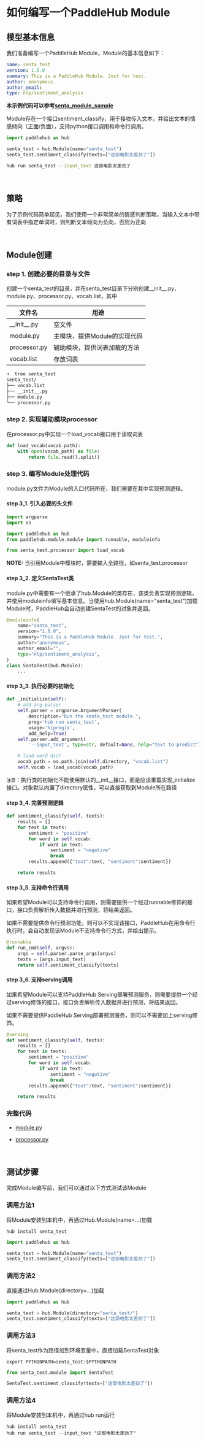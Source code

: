 # 如何编写一个PaddleHub Module

## 模型基本信息

我们准备编写一个PaddleHub Module，Module的基本信息如下：
```yaml
name: senta_test
version: 1.0.0
summary: This is a PaddleHub Module. Just for test.
author: anonymous
author_email:
type: nlp/sentiment_analysis
```

**本示例代码可以参考[senta_module_sample](../../demo/senta_module_sample/senta_test)**

Module存在一个接口sentiment_classify，用于接收传入文本，并给出文本的情感倾向（正面/负面），支持python接口调用和命令行调用。
```python
import paddlehub as hub

senta_test = hub.Module(name="senta_test")
senta_test.sentiment_classify(texts=["这部电影太差劲了"])
```
```cmd
hub run senta_test --input_text 这部电影太差劲了
```

<br/>

## 策略

为了示例代码简单起见，我们使用一个非常简单的情感判断策略，当输入文本中带有词表中指定单词时，则判断文本倾向为负向，否则为正向

<br/>

## Module创建

### step 1. 创建必要的目录与文件

创建一个senta_test的目录，并在senta_test目录下分别创建__init__.py、module.py、processor.py、vocab.list，其中

|文件名|用途|
|-|-|
|\_\_init\_\_.py|空文件|
|module.py|主模块，提供Module的实现代码|
|processor.py|辅助模块，提供词表加载的方法|
|vocab.list|存放词表|

```cmd
➜  tree senta_test
senta_test/
├── vocab.list
├── __init__.py
├── module.py
└── processor.py
```
### step 2. 实现辅助模块processor

在processor.py中实现一个load_vocab接口用于读取词表
```python
def load_vocab(vocab_path):
    with open(vocab_path) as file:
        return file.read().split()
```

### step 3. 编写Module处理代码

module.py文件为Module的入口代码所在，我们需要在其中实现预测逻辑。

#### step 3_1. 引入必要的头文件
```python
import argparse
import os

import paddlehub as hub
from paddlehub.module.module import runnable, moduleinfo

from senta_test.processor import load_vocab
```
**NOTE:** 当引用Module中模块时，需要输入全路径，如senta_test.processor

#### step 3_2. 定义SentaTest类
module.py中需要有一个继承了hub.Module的类存在，该类负责实现预测逻辑，并使用moduleinfo填写基本信息。当使用hub.Module(name="senta_test")加载Module时，PaddleHub会自动创建SentaTest的对象并返回。
```python
@moduleinfo(
    name="senta_test",
    version="1.0.0",
    summary="This is a PaddleHub Module. Just for test.",
    author="anonymous",
    author_email="",
    type="nlp/sentiment_analysis",
)
class SentaTest(hub.Module):
    ...
```
#### step 3_3. 执行必要的初始化
```python
def _initialize(self):
    # add arg parser
    self.parser = argparse.ArgumentParser(
        description="Run the senta_test module.",
        prog='hub run senta_test',
        usage='%(prog)s',
        add_help=True)
    self.parser.add_argument(
        '--input_text', type=str, default=None, help="text to predict")

    # load word dict
    vocab_path = os.path.join(self.directory, "vocab.list")
    self.vocab = load_vocab(vocab_path)
```
`注意`：执行类的初始化不能使用默认的__init__接口，而是应该重载实现_initialize接口。对象默认内置了directory属性，可以直接获取到Module所在路径
#### step 3_4. 完善预测逻辑
```python
def sentiment_classify(self, texts):
    results = []
    for text in texts:
        sentiment = "positive"
        for word in self.vocab:
            if word in text:
                sentiment = "negative"
                break
        results.append({"text":text, "sentiment":sentiment})

    return results
```
#### step 3_5. 支持命令行调用
如果希望Module可以支持命令行调用，则需要提供一个经过runnable修饰的接口，接口负责解析传入数据并进行预测，将结果返回。

如果不需要提供命令行预测功能，则可以不实现该接口，PaddleHub在用命令行执行时，会自动发现该Module不支持命令行方式，并给出提示。
```python
@runnable
def run_cmd(self, argvs):
    args = self.parser.parse_args(argvs)
    texts = [args.input_text]
    return self.sentiment_classify(texts)
```
#### step 3_6. 支持serving调用

如果希望Module可以支持PaddleHub Serving部署预测服务，则需要提供一个经过serving修饰的接口，接口负责解析传入数据并进行预测，将结果返回。

如果不需要提供PaddleHub Serving部署预测服务，则可以不需要加上serving修饰。

```python
@serving
def sentiment_classify(self, texts):
    results = []
    for text in texts:
        sentiment = "positive"
        for word in self.vocab:
            if word in text:
                sentiment = "negative"
                break
        results.append({"text":text, "sentiment":sentiment})

    return results
```

### 完整代码

* [module.py](../../demo/senta_module_sample/senta_test/module.py)

* [processor.py](../../demo/senta_module_sample/senta_test/module.py)

<br/>

## 测试步骤

完成Module编写后，我们可以通过以下方式测试该Module

### 调用方法1

将Module安装到本机中，再通过Hub.Module(name=...)加载
```shell
hub install senta_test
```

```python
import paddlehub as hub

senta_test = hub.Module(name="senta_test")
senta_test.sentiment_classify(texts=["这部电影太差劲了"])
```

### 调用方法2

直接通过Hub.Module(directory=...)加载
```python
import paddlehub as hub

senta_test = hub.Module(directory="senta_test/")
senta_test.sentiment_classify(texts=["这部电影太差劲了"])
```

### 调用方法3
将senta_test作为路径加到环境变量中，直接加载SentaTest对象
```shell
export PYTHONPATH=senta_test:$PYTHONPATH
```

```python
from senta_test.module import SentaTest

SentaTest.sentiment_classify(texts=["这部电影太差劲了"])
```

### 调用方法4
将Module安装到本机中，再通过hub run运行

```shell
hub install senta_test
hub run senta_test --input_text "这部电影太差劲了"
```

